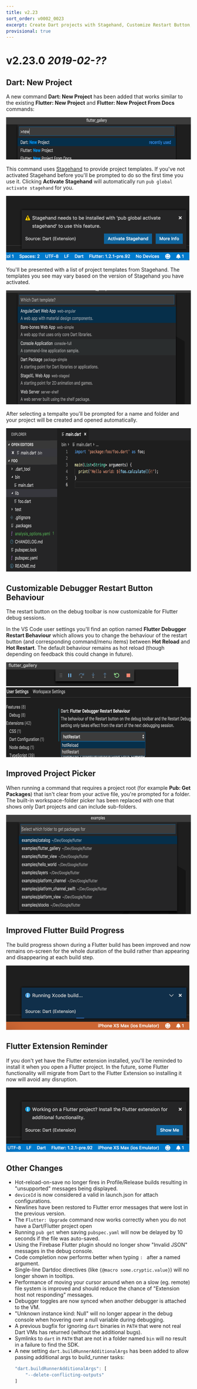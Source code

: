 ```yaml
---
title: v2.23
sort_order: v0002_0023
excerpt: Create Dart projects with Stagehand, Customize Restart Button, New Project Picker
provisional: true
---
```


# v2.23.0 *2019-02-??*


## Dart: New Project

A new command **Dart: New Project** has been added that works similar to the existing **Flutter: New Project** and **Flutter: New Project From Docs** commands:

<img src="/images/release_notes/v2.23/dart_new_project_command.png" width="700" height="115" />

This command uses [Stagehand](https://github.com/dart-lang/stagehand/blob/master/README.md) to provide project templates. If you've not activated Stagehand before you'll be prompted to do so the first time you use it. Clicking **Activate Stagehand** will automatically run `pub global activate stagehand` for you.

<img src="/images/release_notes/v2.23/dart_new_project_prompt_activate_stagehand.png" width="500" height="175" />

You'll be presented with a list of project templates from Stagehand. The templates you see may vary based on the version of Stagehand you have activated.

<img src="/images/release_notes/v2.23/dart_new_project_select_type.png" width="700" height="310" />

After selecting a tempalte you'll be prompted for a name and folder and your project will be created and opened automatically.

<img src="/images/release_notes/v2.23/dart_new_project_tree_complete.png" width="700" height="390" />

## Customizable Debugger Restart Button Behaviour

The restart button on the debug toolbar is now customizable for Flutter debug sessions.

In the VS Code user settings you'll find an option named **Flutter Debugger Restart Behaviour** which allows you to change the behaviour of the restart button (and corresponding command/menu items) between **Hot Reload** and **Hot Restart**. The default behaviour remains as hot reload (though depending on feedback this could change in future).

<img src="/images/release_notes/v2.23/flutter_debug_button_bar.png" width="470" height="65" />

<img src="/images/release_notes/v2.23/flutter_debug_button_behaviour.png" width="700" height="190" />

## Improved Project Picker

When running a command that requires a project root (for example **Pub: Get Packages**) that isn't clear from your active file, you're prompted for a folder. The built-in workspace-folder picker has been replaced with one that shows only Dart projects and can include sub-folders.

<img src="/images/release_notes/v2.23/dart_project_picker.png" width="700" height="270" />

## Improved Flutter Build Progress

The build progress shown during a Flutter build has been improved and now remains on-screen for the whole duration of the build rather than appearing and disappearing at each build step.

<img src="/images/release_notes/v2.23/flutter_whole_build_progress.png" width="500" height="175" />

## Flutter Extension Reminder

If you don't yet have the Flutter extension installed, you'll be reminded to install it when you open a Flutter project. In the future, some Flutter functionality will migrate from Dart to the Flutter Extension so installing it now will avoid any disruption.

<img src="/images/release_notes/v2.23/flutter_extension_prompt.png" width="500" height="175" />

## Other Changes

- Hot-reload-on-save no longer fires in Profile/Release builds resulting in "unsupported" messages being displayed.
- `deviceId` is now considered a valid in launch.json for attach configurations.
- Newlines have been restored to Flutter error messages that were lost in the previous version.
- The `Flutter: Upgrade` command now works correctly when you do not have a Dart/Flutter project open
- Running `pub get` when saving `pubspec.yaml` will now be delayed by 10 seconds if the file was auto-saved.
- Using the Firebase Flutter plugin should no longer show "Invalid JSON" messages in the debug console.
- Code completion now performs better when typing `: ` after a named argument.
- Single-line Dartdoc directives (like `{@macro some.cryptic.value}`) will no longer shown in tooltips.
- Performance of moving your cursor around when on a slow (eg. remote) file system is improved and should reduce the chance of "Extension host not responding" messages.
- Debugger toggles are now synced when another debugger is attached to the VM.
- "Unknown instance kind: Null" will no longer appear in the debug console when hovering over a null variable during debugging.
- A previous bugfix for ignoring `dart` binaries in `PATH` that were not real Dart VMs has returned (without the additional bugs).
- Symlinks to `dart` in `PATH` that are not in a folder named `bin` will no result in a failure to find the SDK.
- A new setting `dart.buildRunnerAdditionalArgs` has been added to allow passing additional args to build_runner tasks:
  ```js
  "dart.buildRunnerAdditionalArgs": [
      "--delete-conflicting-outputs"
  ]
  ```
